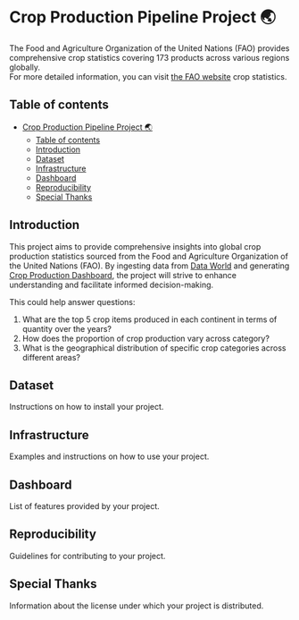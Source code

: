 # Crop Production Pipeline Project 🌏

The Food and Agriculture Organization of the United Nations (FAO) provides comprehensive crop statistics covering 173 products across various regions globally. <br>
For more detailed information, you can visit <a href = "https://www.fao.org/faostat/en/#data">the FAO website</a> crop statistics.

## Table of contents

- [Crop Production Pipeline Project 🌏](#crop-production-pipeline-project-)
  - [Table of contents](#table-of-contents)
  - [Introduction](#introduction)
  - [Dataset](#dataset)
  - [Infrastructure](#infrastructure)
  - [Dashboard](#dashboard)
  - [Reproducibility](#reproducibility)
  - [Special Thanks](#special-thanks)

## Introduction

This project aims to provide comprehensive insights into global crop production statistics sourced from the Food and Agriculture Organization of the United Nations (FAO). By ingesting data from <a href = "https://data.world/agriculture/crop-production">Data World</a> and generating <a href = "https://lookerstudio.google.com/reporting/f62e4703-b18e-491c-97f5-c34551975fa4">Crop Production Dashboard</a>, the project will strive to enhance understanding and facilitate informed decision-making. <br>

This could help answer questions:
<ol>
    <li>What are the top 5 crop items produced in each continent in terms of quantity over the years?</li>
    <li>How does the proportion of crop production vary across category?</li>
    <li>What is the geographical distribution of specific crop categories across different areas?</li>
</ol>

## Dataset
Instructions on how to install your project.

## Infrastructure
Examples and instructions on how to use your project.

## Dashboard
List of features provided by your project.

## Reproducibility
Guidelines for contributing to your project.

## Special Thanks
Information about the license under which your project is distributed.
